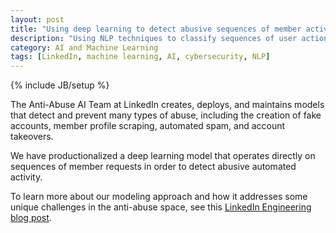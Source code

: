 ```yaml
---
layout: post
title: "Using deep learning to detect abusive sequences of member activity"
description: "Using NLP techniques to classify sequences of user actions instead of sentences of words."
category: AI and Machine Learning 
tags: [LinkedIn, machine learning, AI, cybersecurity, NLP]
---
```

{% include JB/setup %}

The Anti-Abuse AI Team at LinkedIn creates, deploys, and maintains models that detect and prevent many types of abuse, including the creation of fake accounts, member profile scraping, automated spam, and account takeovers.

We have productionalized a deep learning model that operates directly on sequences of member requests in order to detect abusive automated activity.

To learn more about our modeling approach and how it addresses some unique challenges in the anti-abuse space, see this [LinkedIn Engineering blog post](https://engineering.linkedin.com/blog/2021/using-deep-learning-to-detect-abusive-sequences-of-member-activi).


